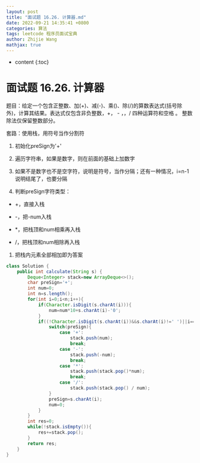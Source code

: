 ```yaml
---
layout: post
title: "面试题 16.26. 计算器.md"
date: 2022-09-21 14:35:41 +0800
categories: 算法
tags: leetcode 程序员面试宝典
author: Zhijie Wang
mathjax: true
---
```



* content
{:toc}














# 面试题 16.26. 计算器

题目：给定一个包含正整数、加(+)、减(-)、乘()、除(/)的算数表达式(括号除外)，计算其结果。表达式仅包含非负整数，+， - ，，/ 四种运算符和空格  。 整数除法仅保留整数部分。

套路：使用栈，用符号当作分割符

1. 初始化preSign为'+'

1. 遍历字符串，如果是数字，则在前面的基础上加数字

1. 如果不是数字也不是空字符，说明是符号，当作分隔；还有一种情况，i=n-1说明结尾了，也要分隔

1. 判断preSign字符类型：

- +，直接入栈

- -，把-num入栈

- *，把栈顶和num相乘再入栈

- /，把栈顶和num相除再入栈

1. 把栈内元素全部相加即为答案

```java
class Solution {
    public int calculate(String s) {
        Deque<Integer> stack=new ArrayDeque<>();
        char preSign='+';
        int num=0;
        int n=s.length();
        for(int i=0;i<n;i++){
            if(Character.isDigit(s.charAt(i))){
                num=num*10+s.charAt(i)-'0';
            }
            if((!Character.isDigit(s.charAt(i))&&s.charAt(i)!=' ')||i==n-1){
                switch(preSign){
                    case '+':
                        stack.push(num);
                        break;
                    case '-':
                        stack.push(-num);
                        break;
                    case '*':
                        stack.push(stack.pop()*num);
                        break;
                    case '/':
                        stack.push(stack.pop() / num);
                }
                preSign=s.charAt(i);
                num=0;
            }
        }
        int res=0;
        while(!stack.isEmpty()){
            res+=stack.pop();
        }
        return res;
    }
}
```

